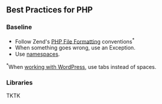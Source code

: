 ## Best Practices for PHP

### Baseline

- Follow Zend's [PHP File Formatting](http://framework.zend.com/manual/2.2/en/ref/coding.standard.html#php-file-formatting) conventions<sup>*</sup>
- When something goes wrong, use an Exception.
- Use [namespaces](http://php.net/manual/en/language.namespaces.php).

<sup>*</sup>When [working with WordPress](https://github.com/INN/docs/blob/master/php.md), use tabs instead of spaces.

### Libraries

TKTK
